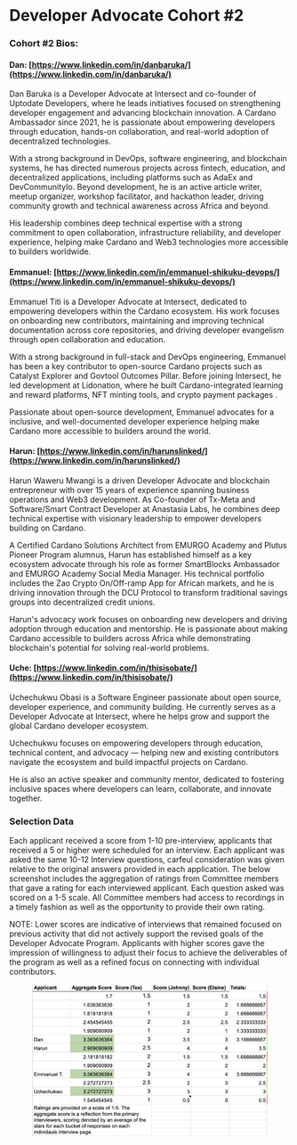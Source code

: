 # Developer Advocate Cohort #2

### Cohort #2 Bios:

#### **Dan:** [https://www.linkedin.com/in/danbaruka/](https://www.linkedin.com/in/danbaruka/)

Dan Baruka is a Developer Advocate at Intersect and co-founder of Uptodate Developers, where he leads initiatives focused on strengthening developer engagement and advancing blockchain innovation. A Cardano Ambassador since 2021, he is passionate about empowering developers through education, hands-on collaboration, and real-world adoption of decentralized technologies.

With a strong background in DevOps, software engineering, and blockchain systems, he has directed numerous projects across fintech, education, and decentralized applications, including platforms such as AdaEx and DevCommunityIo. Beyond development, he is an active article writer, meetup organizer, workshop facilitator, and hackathon leader, driving community growth and technical awareness across Africa and beyond.

His leadership combines deep technical expertise with a strong commitment to open collaboration, infrastructure reliability, and developer experience, helping make Cardano and Web3 technologies more accessible to builders worldwide.

#### **Emmanuel:**  [https://www.linkedin.com/in/emmanuel-shikuku-devops/](https://www.linkedin.com/in/emmanuel-shikuku-devops/)

Emmanuel Titi is a Developer Advocate at Intersect, dedicated to empowering developers within the Cardano ecosystem. His work focuses on onboarding new contributors, maintaining and improving technical documentation across core repositories, and driving developer evangelism through open collaboration and education.

With a strong background in full-stack and DevOps engineering, Emmanuel has been a key contributor to open-source Cardano projects such as Catalyst Explorer and Govtool Outcomes Pillar. Before joining Intersect, he led development at Lidonation, where he built Cardano-integrated learning and reward platforms, NFT minting tools, and crypto payment packages .

Passionate about open-source development, Emmanuel advocates for a inclusive, and well-documented developer experience helping make Cardano more accessible to builders around the world.

#### Harun:  [https://www.linkedin.com/in/harunslinked/](https://www.linkedin.com/in/harunslinked/)

Harun Waweru Mwangi is a driven Developer Advocate and blockchain entrepreneur with over 15 years of experience spanning business operations and Web3 development. As Co-founder of Tx-Meta and Software/Smart Contract Developer at Anastasia Labs, he combines deep technical expertise with visionary leadership to empower developers building on Cardano.

A Certified Cardano Solutions Architect from EMURGO Academy and Plutus Pioneer Program alumnus, Harun has established himself as a key ecosystem advocate through his role as former SmartBlocks Ambassador and EMURGO Academy Social Media Manager. His technical portfolio includes the Zao Crypto On/Off-ramp App for African markets, and he is driving innovation through the DCU Protocol to transform traditional savings groups into decentralized credit unions.

Harun's advocacy work focuses on onboarding new developers and driving adoption through education and mentorship. He is passionate about making Cardano accessible to builders across Africa while demonstrating blockchain's potential for solving real-world problems.

#### Uche: [https://www.linkedin.com/in/thisisobate/](https://www.linkedin.com/in/thisisobate/)

Uchechukwu Obasi is a Software Engineer passionate about open source, developer experience, and community building. He currently serves as a Developer Advocate at Intersect, where he helps grow and support the global Cardano developer ecosystem.

Uchechukwu focuses on empowering developers through education, technical content, and advocacy — helping new and existing contributors navigate the ecosystem and build impactful projects on Cardano.

He is also an active speaker and community mentor, dedicated to fostering inclusive spaces where developers can learn, collaborate, and innovate together.

### Selection Data

Each applicant received a score from 1-10 pre-interview, applicants that received a 5 or higher were scheduled for an interview. Each applicant was asked the same 10-12 Interview questions, carfeul consideration was given relative to the original answers provided in each application. The below screenshot includes the aggregation of ratings from Committee members that gave a rating for each interviewed applicant. Each question asked was scored on a 1-5 scale. All Committee members had access to recordings in a timely fashion as well as the opportunity to provide their own rating.&#x20;

NOTE: Lower scores are indicative of interviews that remained focused on previous activity that did not actively support the revised goals of the Developer Advocate Program. Applicants with higher scores gave the impression of willingness to adjust their focus to achieve the deliverables of the program as well as a refined focus on connecting with individual contributors.&#x20;

<figure><img src="../../../../.gitbook/assets/image.png" alt=""><figcaption></figcaption></figure>
